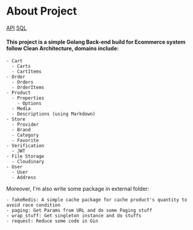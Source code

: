 # About Project
[API](https://github.com/eNViDAT0001/GolangAdventure/tree/main/api)
[SQL](https://github.com/eNViDAT0001/GolangAdventure/tree/main/db)
#### This project is a simple Golang Back-end build for Ecommerce system follow Clean Architecture, domains include:
```text
- Cart
  - Carts
  - CartItems
- Order
  - Orders
  - OrderItems
- Product
  - Properties
    - Options
  - Media
  - Descriptions (using Markdown)
- Store
  - Provider
  - Brand
  - Category
  - Favorite
- Verification
  - JWT
- File Storage
  - Cloudinary
- User
  - User
  - Address
```
Moreover, I'm also write some package in external folder:
```text
- fakeRedis: A simple cache package for cache product's quantity to avoid race condition
- paging: Get Params from URL and do some Paging stuff
- wrap_stuff: Get singleton instance and do stuffs
- request: Reduce some code in Gin
```
